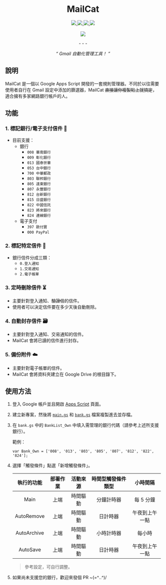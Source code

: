 <div align="center">
  <h1>MailCat</h1>
  
  <a href="https://github.com/HeiTang/MailCat/blob/main/LICENSE">
    <img src="https://img.shields.io/github/license/HeiTang/MailCat?color=orange">
  </a>
  <a href="https://github.com/HeiTang/MailCat/releases">
    <img src="https://img.shields.io/github/v/release/HeiTang/MailCat?color=brightgreen">
  </a>
  <a href="https://github.com/HeiTang/MailCat">
    <img src="https://img.shields.io/github/repo-size/HeiTang/MailCat">
  </a>
  <a href="https://github.com/HeiTang/MailCat">
    <img src="https://img.shields.io/github/stars/HeiTang/MailCat?color=ff69b4">
  </a>
  <br><br>
  <img src="https://raw.githubusercontent.com/HeiTang/MailCat/main/demo/page.png">
  <p>- - -</p>
  <p><i>“ Gmail 自動化管理工具！ ”</i></p>
</div>

## 說明

MailCat 是一個以 Google Apps Script 開發的一套規則管理器。不同於以往需要使用者自行在 Gmail 設定中添加的篩選器，MailCat ~~直接讓你複製貼上就搞定~~，適合擁有多家網路銀行帳戶的人。

## 功能
### 1. 標記銀行/電子支付信件 🔖
- 目前支援：
  - 銀行
    - `008 華南銀行`  
    - `009 彰化銀行`
    - `013 國泰世華`
    - `053 台中銀行`
    - `700 中華郵政`
    - `803 聯邦銀行`
    - `805 遠東銀行`
    - `807 永豐銀行`
    - `812 台新銀行`
    - `815 日盛銀行`
    - `822 中國信託`
    - `823 將來銀行`
    - `824 連線銀行`
  - 電子支付
    - `397 歐付寶`
    - `000 PayPal`

### 2. 標記特定信件 🔖
- 銀行信件分成三類：
    - `0.登入通知`
    - `1.交易通知`
    - `2.電子帳單`

### 3. 定時刪除信件 ⏳
- 主要針對登入通知、~~驗證信~~的信件。
- 使用者可以決定信件要在多少天後自動刪除。

### 4. 自動封存信件 🗃️
- 主要針對登入通知、交易通知的信件。
- MailCat 會將已讀的信件進行封存。

### 5. 備份附件 ☁️
- 主要針對電子帳單的信件。
- MailCat 會將資料夾建立在 Google Drive 的根目錄下。

## 使用方法

1. 登入 Google 帳戶並且開啟 [Apps Script](https://script.google.com/home/start) 頁面。 

2. 建立新專案，然後將 [`main.gs`](https://github.com/HeiTang/MailCat/blob/main/main.gs) 和 [`bank.gs`](https://github.com/HeiTang/MailCat/blob/main/bank.gs) 檔案複製進去並存檔。

3. 在 `bank.gs` 中的 `BankList_Own` 中填入需管理的銀行代碼（請參考上述所支援銀行）。

   範例：
    
    ```
    var Bank_Own = ['008', '013', '803', '805', '807', '812', '822', '824'];
    ```
    
4. 選擇「觸發條件」點選「新增觸發條件」。

    | 執行的功能 | 部署作業 | 活動來源 | 時間型觸發條件類型 | 小時間隔 | 
    | :-------------: | :--------------: | :---------: | :----------------: | :--------: |
    | Main        | 上端 | 時間驅動 | 分鐘計時器 | 每 5 分鐘 |
    | AutoRemove  | 上端 | 時間驅動 | 日計時器  | 午夜到上午一點 |
    | AutoArchive | 上端 | 時間驅動 | 小時計時器 | 每小時 |
    | AutoSave    | 上端 | 時間驅動 | 日計時器  | 午夜到上午一點 |
    > 參考設定，可自行調整。

5. 如果尚未支援您的銀行，歡迎來發個 PR ~(=^‥^)/
